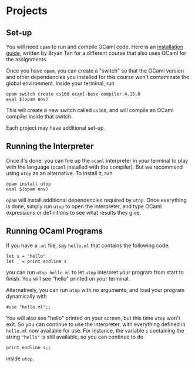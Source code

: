 # Projects



## Set-up

You will need `opam` to run and compile OCaml code. Here is an [installation guide](https://github.com/fredfeng/CS162/blob/master/sections/section1/install_ocaml.md), written by Bryan Tan for a different course that also uses OCaml for the assignments.

Once you have `opam`, you can create a "switch" so that the OCaml version and other dependencies you installed for this course won't contaminate the global environment. Inside your terminal, run

    opam switch create cs160 ocaml-base-compiler.4.13.0
    eval $(opam env)

This will create a new switch called `cs160`, and will compile an OCaml compiler inside that switch.

Each project may have additional set-up.



## Running the Interpreter

Once it's done, you can fire up the `ocaml` interpreter in your terminal to play with the language (`ocaml` installed with the compiler). But we recommend using `utop` as an alternative. To install it, run
    
    opam install utop
    eval $(opam env)

`opam` will install additional dependencies required by `utop`. Once everything is done, simply run `utop` to open the interpreter, and type OCaml expressions or definitions to see what results they give.



## Running OCaml Programs
If you have a `.ml` file, say `hello.ml` that contains the following code:
```
let s = "hello" 
let _ = print_endline s
```

you can run `utop hello.ml` to let `utop` interpret your program from start to finish. You will see "hello" printed on your terminal.

Alternatively, you can run `utop` with no arguments, and load your program dynamically with

    #use "hello.ml";;

You will also see "hello" printed on your screen, but this time `utop` won't exit. So you can continue to use the interpreter, with everything defined in `hello.ml` now available for use. For instance, the variable `s` containing the string `"hello"` is still available, so you can continue to do

    print_endline s;;
inside `utop`.